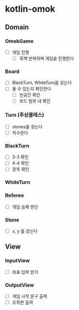 # kotlin-omok

## Domain

### OmokGame

- [ ] 게임 진행
    - [ ] 흑백 반복하며 게임을 진행한다

### Board

- [ ] BlackTurn, WhiteTurn을 갖는다
- [ ] 둘 수 있는지 확인한다
    - [ ] 빈공간 확인
    - [ ] 보드 범위 내 확인

### Turn (추상클래스)

- [ ] stones를 갖는다
- [ ] 착수한다

### BlackTurn

- [ ] 3-3 확인
- [ ] 4-4 확인
- [ ] 장목 확인

### WhiteTurn

### Referee

- [ ] 게임 승패 판단

### Stone

- [ ] x, y 를 갖는다

## View

### InputView

- [ ] 좌표 입력 받기

### OutputView

- [ ] 게임 시작 문구 출력
- [ ] 오목판 출력
